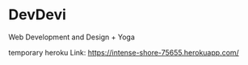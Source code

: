 # DevDevi
Web Development and Design + Yoga  

temporary heroku Link: https://intense-shore-75655.herokuapp.com/
